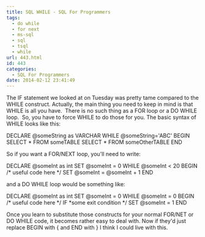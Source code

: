 ```yaml
---
title: SQL WHILE - SQL For Programmers
tags:
  - do while
  - for next
  - ms-sql
  - sql
  - tsql
  - while
url: 443.html
id: 443
categories:
  - SQL For Programmers
date: 2014-02-12 23:41:49
---
```


The IF statement we looked at on Tuesday was pretty tame compared to the WHILE construct. Actually, the main thing you need to keep in mind is that WHILE is all you have.  There is no such thing as a FOR loop or a DO WHILE loop.  So, you have to force WHILE to do those for you. The basic syntax of WHILE looks like this:

DECLARE @someString as VARCHAR
WHILE @someString='ABC' BEGIN
   SELECT \* FROM someTABLE
   SELECT \* FROM someOtherTABLE
  END 

So if you want a FOR/NEXT loop, you'll need to write:

DECLARE @someInt as int
SET @someInt = 0
WHILE @someInt < 20
  BEGIN /\* useful code here */ SET @someInt = @someInt \+ 1
  END 

[](//11011.net/software/vspaste)and a DO WHILE loop would be something like:

DECLARE @someInt as int
SET @someInt = 0
WHILE @someInt = 0
  BEGIN /\* useful code here */ IF *some exit condition */ SET @someInt = 1
  END 

Once you learn to substitute those constructs for your normal FOR/NET or DO WHILE code, it becomes rather easy to deal with. Now if they'd just replace BEGIN with { and END with } I think I could live with this.